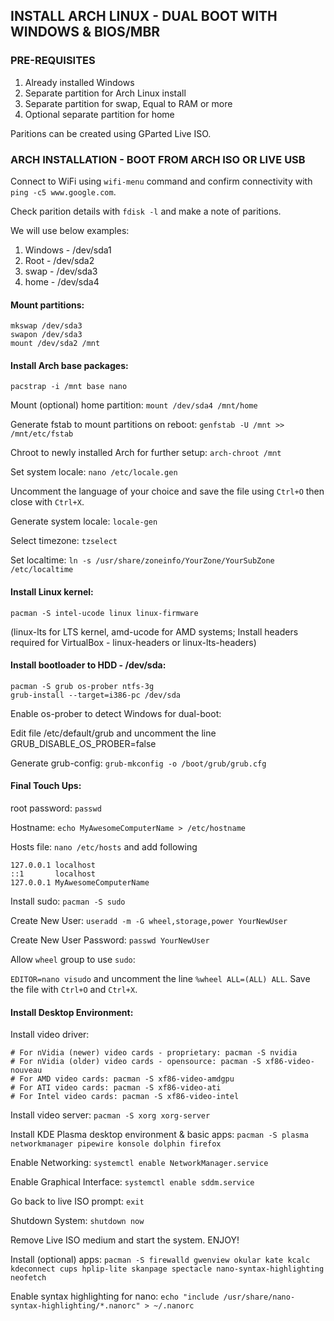 ## INSTALL ARCH LINUX - DUAL BOOT WITH WINDOWS & BIOS/MBR

### PRE-REQUISITES

1. Already installed Windows
2. Separate partition for Arch Linux install
3. Separate partition for swap, Equal to RAM or more
4. Optional separate partition for home

Paritions can be created using GParted Live ISO.

### ARCH INSTALLATION - BOOT FROM ARCH ISO OR LIVE USB

Connect to WiFi using `wifi-menu` command and confirm connectivity with `ping -c5 www.google.com`.

Check parition details with `fdisk -l` and make a note of paritions.

We will use below examples:
1. Windows - /dev/sda1
2. Root - /dev/sda2
3. swap - /dev/sda3
4. home - /dev/sda4

#### Mount partitions:

```
mkswap /dev/sda3
swapon /dev/sda3
mount /dev/sda2 /mnt
```

#### Install Arch base packages:
`pacstrap -i /mnt base nano`

Mount (optional) home partition: `mount /dev/sda4 /mnt/home`

Generate fstab to mount partitions on reboot: `genfstab -U /mnt >> /mnt/etc/fstab`

Chroot to newly installed Arch for further setup: `arch-chroot /mnt`

Set system locale: `nano /etc/locale.gen`

Uncomment the language of your choice and save the file using `Ctrl+O` then close with `Ctrl+X`.

Generate system locale: `locale-gen`

Select timezone: `tzselect`

Set localtime: `ln -s /usr/share/zoneinfo/YourZone/YourSubZone /etc/localtime`

#### Install Linux kernel:
`pacman -S intel-ucode linux linux-firmware`

(linux-lts for LTS kernel, amd-ucode for AMD systems; Install headers required for VirtualBox - linux-headers or linux-lts-headers)

#### Install bootloader to HDD - /dev/sda:
```
pacman -S grub os-prober ntfs-3g
grub-install --target=i386-pc /dev/sda
```

Enable os-prober to detect Windows for dual-boot:

Edit file /etc/default/grub and uncomment the line GRUB_DISABLE_OS_PROBER=false

Generate grub-config: `grub-mkconfig -o /boot/grub/grub.cfg`

#### Final Touch Ups:

root password: `passwd`

Hostname: `echo MyAwesomeComputerName > /etc/hostname`

Hosts file: `nano /etc/hosts` and add following
```
127.0.0.1 localhost
::1       localhost
127.0.0.1 MyAwesomeComputerName
```

Install sudo: `pacman -S sudo`

Create New User: `useradd -m -G wheel,storage,power YourNewUser`

Create New User Password: `passwd YourNewUser`

Allow `wheel` group to use `sudo`:

`EDITOR=nano visudo` and uncomment the line `%wheel ALL=(ALL) ALL`. Save the file with `Ctrl+O` and `Ctrl+X`.

#### Install Desktop Environment:

Install video driver:
```
# For nVidia (newer) video cards - proprietary: pacman -S nvidia
# For nVidia (older) video cards - opensource: pacman -S xf86-video-nouveau
# For AMD video cards: pacman -S xf86-video-amdgpu
# For ATI video cards: pacman -S xf86-video-ati
# For Intel video cards: pacman -S xf86-video-intel
```

Install video server: `pacman -S xorg xorg-server`

Install KDE Plasma desktop environment & basic apps: `pacman -S plasma networkmanager pipewire konsole dolphin firefox`

Enable Networking: `systemctl enable NetworkManager.service`

Enable Graphical Interface: `systemctl enable sddm.service`

Go back to live ISO prompt: `exit`

Shutdown System: `shutdown now`

Remove Live ISO medium and start the system. ENJOY!

Install (optional) apps: `pacman -S firewalld gwenview okular kate kcalc kdeconnect cups hplip-lite skanpage spectacle nano-syntax-highlighting neofetch`

Enable syntax highlighting for nano: `echo "include /usr/share/nano-syntax-highlighting/*.nanorc" > ~/.nanorc`

